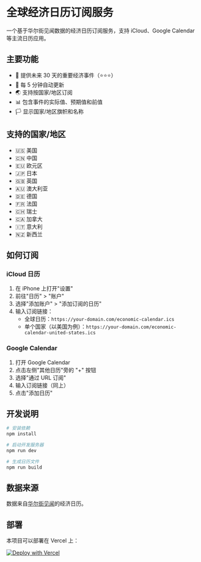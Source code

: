 # 全球经济日历订阅服务

一个基于华尔街见闻数据的经济日历订阅服务，支持 iCloud、Google Calendar 等主流日历应用。

## 主要功能

- 📅 提供未来 30 天的重要经济事件（⭐️⭐️⭐️）
- 🔄 每 5 分钟自动更新
- 🌏 支持按国家/地区订阅
- 📊 包含事件的实际值、预期值和前值
- 🏳️ 显示国家/地区旗帜和名称

## 支持的国家/地区

- 🇺🇸 美国
- 🇨🇳 中国
- 🇪🇺 欧元区
- 🇯🇵 日本
- 🇬🇧 英国
- 🇦🇺 澳大利亚
- 🇩🇪 德国
- 🇫🇷 法国
- 🇨🇭 瑞士
- 🇨🇦 加拿大
- 🇮🇹 意大利
- 🇳🇿 新西兰

## 如何订阅

### iCloud 日历
1. 在 iPhone 上打开"设置"
2. 前往"日历" > "账户"
3. 选择"添加账户" > "添加订阅的日历"
4. 输入订阅链接：
   - 全球日历：`https://your-domain.com/economic-calendar.ics`
   - 单个国家（以美国为例）：`https://your-domain.com/economic-calendar-united-states.ics`

### Google Calendar
1. 打开 Google Calendar
2. 点击左侧"其他日历"旁的 "+" 按钮
3. 选择"通过 URL 订阅"
4. 输入订阅链接（同上）
5. 点击"添加日历"

## 开发说明

```bash
# 安装依赖
npm install

# 启动开发服务器
npm run dev

# 生成日历文件
npm run build
```

## 数据来源

数据来自[华尔街见闻](https://wallstreetcn.com/calendar)的经济日历。

## 部署

本项目可以部署在 Vercel 上：

[![Deploy with Vercel](https://vercel.com/button)](https://vercel.com/new/clone?repository-url=https://github.com/your-username/Economic-Calendar)
